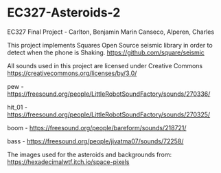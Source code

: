 # EC327-Asteroids-2
EC327 Final Project - Carlton, Benjamin Marin Canseco, Alperen, Charles


This project implements Squares Open Source seismic library in order to detect when the phone is Shaking.
https://github.com/square/seismic

All sounds used in this project are licensed under Creative Commons
https://creativecommons.org/licenses/by/3.0/

pew - https://freesound.org/people/LittleRobotSoundFactory/sounds/270336/

hit_01 - https://freesound.org/people/LittleRobotSoundFactory/sounds/270325/

boom - https://freesound.org/people/bareform/sounds/218721/

bass - https://freesound.org/people/jivatma07/sounds/72258/

The images used for the asteroids and backgrounds from: https://hexadecimalwtf.itch.io/space-pixels
